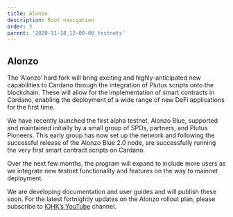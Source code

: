 ```yaml
---
title: Alonzo
description: Root navigation
order: 2
parent: '2020-11-18_12-00-00_testnets'
---
```


## Alonzo

The ‘Alonzo’ hard fork will bring exciting and highly-anticipated new capabilities to Cardano through the integration of Plutus scripts onto the blockchain. These will allow for the implementation of smart contracts in Cardano, enabling the deployment of a wide range of new DeFi applications for the first time. 

We have recently launched the first alpha testnet, Alonzo Blue, supported and maintained initially by a small group of SPOs, partners, and Plutus Pioneers. This early group has now set up the network and following the successful release of the Alonzo Blue 2.0 node, are successfully running the very first smart contract scripts on Cardano.

Over the next few months, the program will expand to include more users as we integrate new testnet functionality and features on the way to mainnet deployment.

We are developing documentation and user guides and will publish these soon. For the latest fortnightly updates on the Alonzo rollout plan, please subscribe to [IOHK’s YouTube](https://www.youtube.com/channel/UCBJ0p9aCW-W82TwNM-z3V2w) channel.

